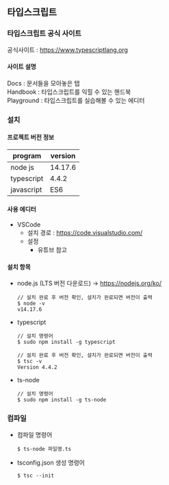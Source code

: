 ## 타입스크립트

### 타입스크립트 공식 사이트

공식사이트 : https://www.typescriptlang.org

#### 사이트 설명

Docs : 문서들을 모아놓은 탭  
Handbook : 타입스크립트를 익힐 수 있는 핸드북  
Playground : 타입스크립트를 실습해볼 수 있는 에디터

### 설치

#### 프로젝트 버전 정보

| program    | version |
| ---------- | ------- |
| node js    | 14.17.6 |
| typescript | 4.4.2   |
| javascript | ES6     |

#### 사용 에디터

- VSCode
  - 설치 경로 : https://code.visualstudio.com/
  - 설정
    - 유튜브 참고

#### 설치 항목

- node.js (LTS 버전 다운로드) -> https://nodejs.org/ko/

  ```
  // 설치 완료 후 버전 확인, 설치가 완료되면 버전이 출력
  $ node -v
  v14.17.6
  ```

- typescript

  ```
  // 설치 명령어
  $ sudo npm install -g typescript

  // 설치 완료 후 버전 확인, 설치가 완료되면 버전이 출력
  $ tsc -v
  Version 4.4.2
  ```

- ts-node

  ```
  // 설치 명령어
  $ sudo npm install -g ts-node
  ```

### 컴파일

- 컴파일 명령어

  ```
  $ ts-node 파일명.ts
  ```

- tsconfig.json 생성 명령어
  ```
  $ tsc --init
  ```
